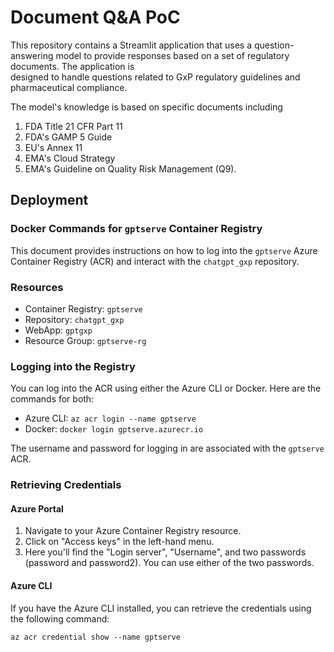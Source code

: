 
# Document Q&A PoC

This repository contains a Streamlit application that uses a question-answering model to provide responses based on a set of regulatory documents. The application is  
designed to handle questions related to GxP regulatory guidelines and pharmaceutical compliance. 

The model's knowledge is based on specific documents including 

1. FDA Title 21 CFR Part 11
2. FDA's GAMP 5 Guide
3. EU's Annex 11
4. EMA's Cloud Strategy
5. EMA's Guideline on Quality Risk Management (Q9). 

## Deployment

### Docker Commands for `gptserve` Container Registry

This document provides instructions on how to log into the `gptserve` Azure Container Registry (ACR) and interact with the `chatgpt_gxp` repository.

### Resources

- Container Registry: `gptserve`
- Repository: `chatgpt_gxp`
- WebApp: `gptgxp`
- Resource Group: `gptserve-rg`

### Logging into the Registry

You can log into the ACR using either the Azure CLI or Docker. Here are the commands for both:

- Azure CLI: `az acr login --name gptserve`
- Docker: `docker login gptserve.azurecr.io`

The username and password for logging in are associated with the `gptserve` ACR.

### Retrieving Credentials

#### Azure Portal

1. Navigate to your Azure Container Registry resource.
2. Click on "Access keys" in the left-hand menu.
3. Here you'll find the "Login server", "Username", and two passwords (password and password2). You can use either of the two passwords.

#### Azure CLI

If you have the Azure CLI installed, you can retrieve the credentials using the following command:

`az acr credential show --name gptserve`